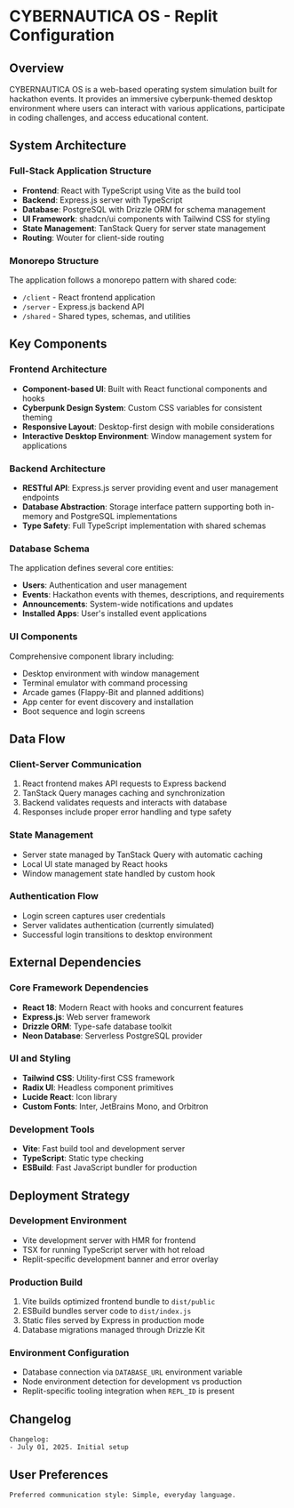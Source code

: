 # CYBERNAUTICA OS - Replit Configuration

## Overview

CYBERNAUTICA OS is a web-based operating system simulation built for hackathon events. It provides an immersive cyberpunk-themed desktop environment where users can interact with various applications, participate in coding challenges, and access educational content.

## System Architecture

### Full-Stack Application Structure
- **Frontend**: React with TypeScript using Vite as the build tool
- **Backend**: Express.js server with TypeScript
- **Database**: PostgreSQL with Drizzle ORM for schema management
- **UI Framework**: shadcn/ui components with Tailwind CSS for styling
- **State Management**: TanStack Query for server state management
- **Routing**: Wouter for client-side routing

### Monorepo Structure
The application follows a monorepo pattern with shared code:
- `/client` - React frontend application
- `/server` - Express.js backend API
- `/shared` - Shared types, schemas, and utilities

## Key Components

### Frontend Architecture
- **Component-based UI**: Built with React functional components and hooks
- **Cyberpunk Design System**: Custom CSS variables for consistent theming
- **Responsive Layout**: Desktop-first design with mobile considerations
- **Interactive Desktop Environment**: Window management system for applications

### Backend Architecture
- **RESTful API**: Express.js server providing event and user management endpoints
- **Database Abstraction**: Storage interface pattern supporting both in-memory and PostgreSQL implementations
- **Type Safety**: Full TypeScript implementation with shared schemas

### Database Schema
The application defines several core entities:
- **Users**: Authentication and user management
- **Events**: Hackathon events with themes, descriptions, and requirements
- **Announcements**: System-wide notifications and updates
- **Installed Apps**: User's installed event applications

### UI Components
Comprehensive component library including:
- Desktop environment with window management
- Terminal emulator with command processing
- Arcade games (Flappy-Bit and planned additions)
- App center for event discovery and installation
- Boot sequence and login screens

## Data Flow

### Client-Server Communication
1. React frontend makes API requests to Express backend
2. TanStack Query manages caching and synchronization
3. Backend validates requests and interacts with database
4. Responses include proper error handling and type safety

### State Management
- Server state managed by TanStack Query with automatic caching
- Local UI state managed by React hooks
- Window management state handled by custom hook

### Authentication Flow
- Login screen captures user credentials
- Server validates authentication (currently simulated)
- Successful login transitions to desktop environment

## External Dependencies

### Core Framework Dependencies
- **React 18**: Modern React with hooks and concurrent features
- **Express.js**: Web server framework
- **Drizzle ORM**: Type-safe database toolkit
- **Neon Database**: Serverless PostgreSQL provider

### UI and Styling
- **Tailwind CSS**: Utility-first CSS framework
- **Radix UI**: Headless component primitives
- **Lucide React**: Icon library
- **Custom Fonts**: Inter, JetBrains Mono, and Orbitron

### Development Tools
- **Vite**: Fast build tool and development server
- **TypeScript**: Static type checking
- **ESBuild**: Fast JavaScript bundler for production

## Deployment Strategy

### Development Environment
- Vite development server with HMR for frontend
- TSX for running TypeScript server with hot reload
- Replit-specific development banner and error overlay

### Production Build
1. Vite builds optimized frontend bundle to `dist/public`
2. ESBuild bundles server code to `dist/index.js`
3. Static files served by Express in production mode
4. Database migrations managed through Drizzle Kit

### Environment Configuration
- Database connection via `DATABASE_URL` environment variable
- Node environment detection for development vs production
- Replit-specific tooling integration when `REPL_ID` is present

## Changelog

```
Changelog:
- July 01, 2025. Initial setup
```

## User Preferences

```
Preferred communication style: Simple, everyday language.
```